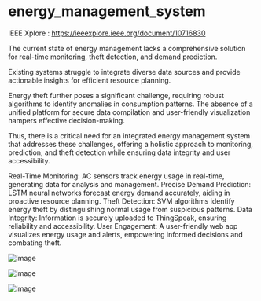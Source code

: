 # energy_management_system
IEEE Xplore : https://ieeexplore.ieee.org/document/10716830

The current state of energy management lacks a comprehensive solution for real-time monitoring, theft detection, and demand prediction. 

Existing systems struggle to integrate diverse data sources and provide actionable insights for efficient resource planning. 

Energy theft further poses a significant challenge, requiring robust algorithms to identify anomalies in consumption patterns. The absence of a unified platform for secure data compilation and user-friendly visualization hampers effective decision-making. 

Thus, there is a critical need for an integrated energy management system that addresses these challenges, offering a holistic approach to monitoring, prediction, and theft detection while ensuring data integrity and user accessibility.

Real-Time Monitoring: AC sensors track energy usage in real-time, generating data for analysis and management.
Precise Demand Prediction: LSTM neural networks forecast energy demand accurately, aiding in proactive resource planning.
Theft Detection: SVM algorithms identify energy theft by distinguishing normal usage from suspicious patterns.
Data Integrity: Information is securely uploaded to ThingSpeak, ensuring reliability and accessibility.
User Engagement: A user-friendly web app visualizes energy usage and alerts, empowering informed decisions and combating theft.

![image](https://github.com/user-attachments/assets/e26e309e-bf9a-4e6b-b116-789ac6f67000)

![image](https://github.com/user-attachments/assets/d38a6b3c-82de-44c2-b9e4-74ab525b5402)

![image](https://github.com/user-attachments/assets/a1a773b5-80fa-4dc8-926a-76a1f08e0c7a)


